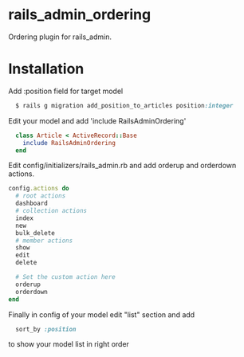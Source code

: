 rails_admin_ordering
====================

Ordering plugin for rails_admin.

Installation
====================

Add :position field for target model

```ruby
  $ rails g migration add_position_to_articles position:integer
```

Edit your model and add 'include RailsAdminOrdering'

```ruby
  class Article < ActiveRecord::Base
    include RailsAdminOrdering
  end
```

Edit config/initializers/rails_admin.rb and add orderup and orderdown actions.

```ruby
config.actions do
  # root actions
  dashboard 
  # collection actions 
  index
  new
  bulk_delete
  # member actions
  show
  edit
  delete

  # Set the custom action here
  orderup
  orderdown
end
```

Finally in config of your model edit "list" section and add

```ruby
  sort_by :position
```

to show your model list in right order
